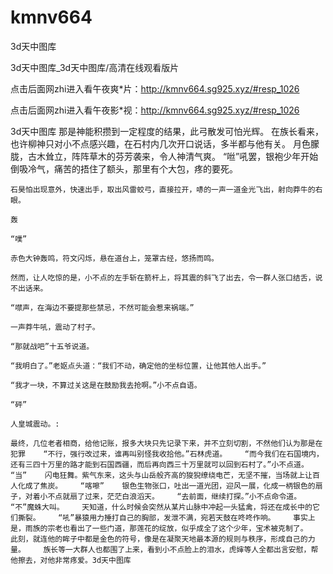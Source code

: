 # kmnv664
3d天中图库

3d天中图库_3d天中图库/高清在线观看版片

点击后面网zhi进入看午夜爽*片：http://kmnv664.sg925.xyz/#resp_1026

点击后面网zhi进入看午夜影*视：http://kmnv664.sg925.xyz/#resp_1026

3d天中图库    那是神能积攒到一定程度的结果，此弓散发可怕光辉。    在族长看来，也许柳神只对小不点感兴趣，在石村内几次开口说话，多半都与他有关。    月色朦胧，古木耸立，阵阵草木的芬芳袭来，令人神清气爽。    “咝”吼罢，银袍少年开始倒吸冷气，痛苦的捂住了额头，那里有个大包，疼的要死。

    石昊怕出现意外，快速出手，取出风雷蛟弓，直接拉开，哧的一声一道金光飞出，射向莽牛的右眼。

    轰

    “噗”

    赤色大钟轰鸣，符文闪烁，悬在道台上，笼罩古经，悠扬而鸣。

    然而，让人吃惊的是，小不点的左手斩在箭杆上，将其震的斜飞了出去，令一群人张口结舌，说不出话来。

    “噤声，在海边不要提那些禁忌，不然可能会惹来祸端。”

    一声莽牛吼，震动了村子。

    “那就战吧”十五爷说道。

    “我明白了。”老妪点头道：“我们不动，确定他的坐标位置，让他其他人出手。”

    “我才一块，不算过关这是在鼓励我去抢啊。”小不点自语。

    “砰”

    人皇城震动。:

    最终，几位老者相商，给他记账，报多大块只先记录下来，并不立刻切割，不然他们认为那是在犯罪    “不行，强行改过来，谁再叫别怪我收拾他。”石林虎道。    “而今我们在石国境内，还有三四十万里的路才能到石国西疆，而后再向西三十万里就可以回到石村了。”小不点道。    “当”    闪电狂舞。紫气东来，这头与山岳般齐高的狻猊缭绕电芒，无坚不摧，当场就上让百人化成了焦炭。    “喀嚓”    银色生物张口，吐出一道光团，迎风一展，化成一柄银色的扇子，对着小不点就扇了过来，茫茫白浪滔天。    “去前面，继续打探。”小不点命令道。    “不”魔蛛大叫。    天知道，什么时候会突然从某片山脉中冲起一头猛禽，将还在成长中的它们撕裂。    “吼”暴猿用力捶打自己的胸部，发泄不满，宛若天鼓在咚咚作响。    事实上是，雨族的宗老也看出了一些门道，那莲花的绽放，似乎成全了这个少年，宝术被克制了。    此刻，就连他的眸子中都是金色的符号，像是在凝聚天地最本源的规则与秩序，形成自己的力量。    族长等一大群人也都围了上来，看到小不点脸上的泪水，虎婶等人全都出言安慰，帮他擦去，对他非常疼爱。3d天中图库
